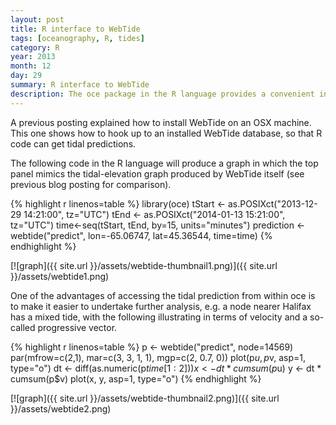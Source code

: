 ```yaml
---
layout: post
title: R interface to WebTide
tags: [oceanography, R, tides]
category: R
year: 2013
month: 12
day: 29
summary: R interface to WebTide
description: The oce package in the R language provides a convenient interface to the WebTide tidal-prediction system.
---
```


A previous posting explained how to install WebTide on an OSX machine. This one shows how to hook up to an installed WebTide database, so that R code can get tidal predictions.

The following code in the R language will produce a graph in which the top panel mimics the tidal-elevation graph produced by WebTide itself (see previous blog posting for comparison).

{% highlight r linenos=table %}
library(oce)
tStart <- as.POSIXct("2013-12-29 14:21:00", tz="UTC")
tEnd <- as.POSIXct("2014-01-13 15:21:00", tz="UTC")
time<-seq(tStart, tEnd, by=15, units="minutes")
prediction <- webtide("predict", lon=-65.06747, lat=45.36544, time=time)
{% endhighlight %}

[![graph]({{ site.url }}/assets/webtide-thumbnail1.png)]({{ site.url }}/assets/webtide1.png)

One of the advantages of accessing the tidal prediction from within oce is to make it easier to undertake further analysis, e.g. a node nearer Halifax has a mixed tide, with the following illustrating in terms of velocity and a so-called progressive vector.

{% highlight r linenos=table %}
p <- webtide("predict", node=14569)
par(mfrow=c(2,1), mar=c(3, 3, 1, 1), mgp=c(2, 0.7, 0))
plot(p$u, p$v, asp=1, type="o")
dt <- diff(as.numeric(p$time[1:2]))
x <- dt * cumsum(p$u)
y <- dt * cumsum(p$v)
plot(x, y, asp=1, type="o")
{% endhighlight %}


[![graph]({{ site.url }}/assets/webtide-thumbnail2.png)]({{ site.url }}/assets/webtide2.png)

